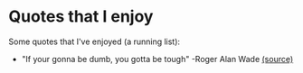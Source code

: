# Quotes that I enjoy

Some quotes that I've enjoyed (a running list):
- "If your gonna be dumb, you gotta be tough" -Roger Alan Wade [(source)](https://open.spotify.com/track/1jFqNxoIpLHkor2pGQiaDu?si=03c2b22abb9c4c3d)
